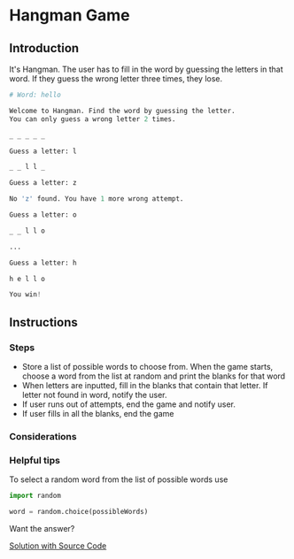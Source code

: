 # Hangman Game

## Introduction

It's Hangman. The user has to fill in the word by guessing the letters in that word. If they guess the wrong letter three times, they lose.

```python
# Word: hello

Welcome to Hangman. Find the word by guessing the letter.
You can only guess a wrong letter 2 times.

_ _ _ _ _

Guess a letter: l

_ _ l l _

Guess a letter: z

No 'z' found. You have 1 more wrong attempt.

Guess a letter: o

_ _ l l o

...

Guess a letter: h

h e l l o

You win!
```

## Instructions

### Steps

- Store a list of possible words to choose from. When the game starts, choose a word from the list at random and print the blanks for that word
- When letters are inputted, fill in the blanks that contain that letter. If letter not found in word, notify the user.
- If user runs out of attempts, end the game and notify user.
- If user fills in all the blanks, end the game

### Considerations

### Helpful tips

To select a random word from the list of possible words use

```python
import random

word = random.choice(possibleWords)
```

Want the answer?

[Solution with Source Code](https://www.geeksforgeeks.org/hangman-game-python/)
